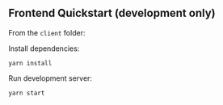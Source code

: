 ## Frontend Quickstart (development only)


From the `client` folder:

Install dependencies:

    yarn install

Run development server:

    yarn start
